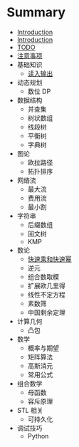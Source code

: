 # Summary

* [Introduction](README.md)
* [Introduction](Readme.md)
* [TODO](todo.md)
* [注意事项](zhu-yi-shi-xiang.md)
* 基础知识
  * [读入输出](du-ru-shu-chu.md)
* 动态规划
  * 数位 DP
* 数据结构
  * 并查集
  * 树状数组
  * 线段树
  * 平衡树
  * 字典树
* 图论
  * 欧拉路径
  * 拓扑排序
* 网络流
  * 最大流
  * 费用流
  * 最小割
* 字符串
  * 后缀数组
  * 回文树
  * KMP
* 数论
  * [快速乘和快速幂](kuai-su-cheng-he-kuai-su-mi.md)
  * 逆元
  * 组合数取模
  * 扩展欧几里得
  * 线性不定方程
  * 素数筛
  * 中国剩余定理
* 计算几何
  * 凸包
* 数学
  * 概率与期望
  * 矩阵算法
  * 高斯消元
  * 常用公式
* 组合数学
  * 母函数
  * 容斥原理
* STL 相关
  * 可持久化
* 调试技巧
  * Python

